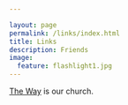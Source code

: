 ```yaml
---

layout: page
permalink: /links/index.html
title: Links
description: Friends
image:
  feature: flashlight1.jpg
---
```


[The Way](http://thewaychurchlagrande.org) is our church.